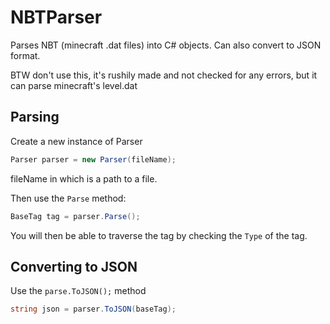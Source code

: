 # NBTParser

Parses NBT (minecraft .dat files) into C# objects.
Can also convert to JSON format.

BTW don't use this, it's rushily made and not checked for any errors, but it can parse minecraft's level.dat

## Parsing

Create a new instance of Parser

```cs
Parser parser = new Parser(fileName);
```

fileName in which is a path to a file.

Then use the `Parse` method:

```cs
BaseTag tag = parser.Parse();
```

You will then be able to traverse the tag by checking the `Type` of the tag.

## Converting to JSON

Use the `parse.ToJSON();` method

```cs
string json = parser.ToJSON(baseTag);
```
